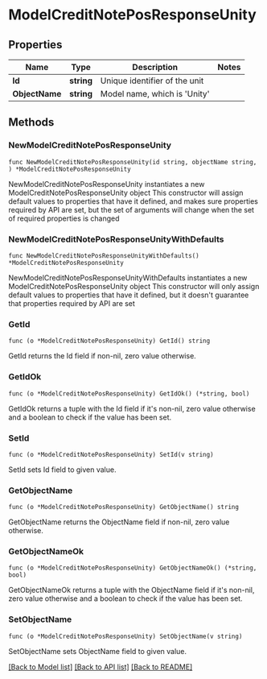 # ModelCreditNotePosResponseUnity

## Properties

Name | Type | Description | Notes
------------ | ------------- | ------------- | -------------
**Id** | **string** | Unique identifier of the unit | 
**ObjectName** | **string** | Model name, which is &#39;Unity&#39; | 

## Methods

### NewModelCreditNotePosResponseUnity

`func NewModelCreditNotePosResponseUnity(id string, objectName string, ) *ModelCreditNotePosResponseUnity`

NewModelCreditNotePosResponseUnity instantiates a new ModelCreditNotePosResponseUnity object
This constructor will assign default values to properties that have it defined,
and makes sure properties required by API are set, but the set of arguments
will change when the set of required properties is changed

### NewModelCreditNotePosResponseUnityWithDefaults

`func NewModelCreditNotePosResponseUnityWithDefaults() *ModelCreditNotePosResponseUnity`

NewModelCreditNotePosResponseUnityWithDefaults instantiates a new ModelCreditNotePosResponseUnity object
This constructor will only assign default values to properties that have it defined,
but it doesn't guarantee that properties required by API are set

### GetId

`func (o *ModelCreditNotePosResponseUnity) GetId() string`

GetId returns the Id field if non-nil, zero value otherwise.

### GetIdOk

`func (o *ModelCreditNotePosResponseUnity) GetIdOk() (*string, bool)`

GetIdOk returns a tuple with the Id field if it's non-nil, zero value otherwise
and a boolean to check if the value has been set.

### SetId

`func (o *ModelCreditNotePosResponseUnity) SetId(v string)`

SetId sets Id field to given value.


### GetObjectName

`func (o *ModelCreditNotePosResponseUnity) GetObjectName() string`

GetObjectName returns the ObjectName field if non-nil, zero value otherwise.

### GetObjectNameOk

`func (o *ModelCreditNotePosResponseUnity) GetObjectNameOk() (*string, bool)`

GetObjectNameOk returns a tuple with the ObjectName field if it's non-nil, zero value otherwise
and a boolean to check if the value has been set.

### SetObjectName

`func (o *ModelCreditNotePosResponseUnity) SetObjectName(v string)`

SetObjectName sets ObjectName field to given value.



[[Back to Model list]](../README.md#documentation-for-models) [[Back to API list]](../README.md#documentation-for-api-endpoints) [[Back to README]](../README.md)


